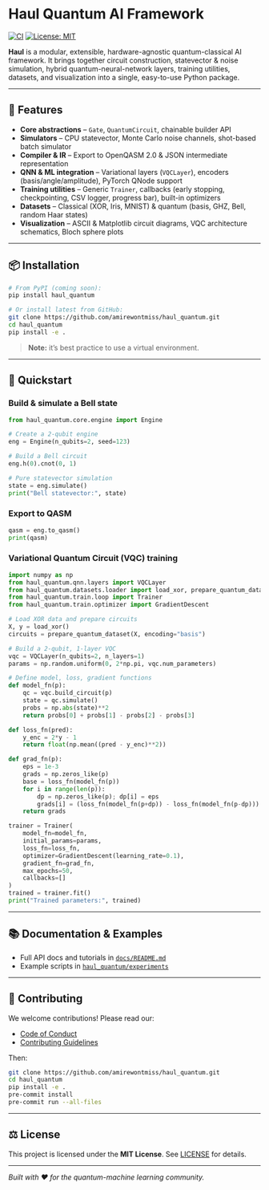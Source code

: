 # Haul Quantum AI Framework

[![CI](https://github.com/amirewontmiss/haul_quantum/actions/workflows/ci.yml/badge.svg)](https://github.com/amirewontmiss/haul_quantum/actions) [![License: MIT](https://img.shields.io/badge/License-MIT-blue.svg)](LICENSE)

**Haul** is a modular, extensible, hardware-agnostic quantum-classical AI framework. It brings together circuit construction, statevector & noise simulation, hybrid quantum-neural-network layers, training utilities, datasets, and visualization into a single, easy-to-use Python package.

---

## 🚀 Features

* **Core abstractions**
  – `Gate`, `QuantumCircuit`, chainable builder API
* **Simulators**
  – CPU statevector, Monte Carlo noise channels, shot-based batch simulator
* **Compiler & IR**
  – Export to OpenQASM 2.0 & JSON intermediate representation
* **QNN & ML integration**
  – Variational layers (`VQCLayer`), encoders (basis/angle/amplitude), PyTorch QNode support
* **Training utilities**
  – Generic `Trainer`, callbacks (early stopping, checkpointing, CSV logger, progress bar), built-in optimizers
* **Datasets**
  – Classical (XOR, Iris, MNIST) & quantum (basis, GHZ, Bell, random Haar states)
* **Visualization**
  – ASCII & Matplotlib circuit diagrams, VQC architecture schematics, Bloch sphere plots

---

## 📦 Installation

```bash
# From PyPI (coming soon):
pip install haul_quantum

# Or install latest from GitHub:
git clone https://github.com/amirewontmiss/haul_quantum.git
cd haul_quantum
pip install -e .
```

> **Note:** it’s best practice to use a virtual environment.

---

## 🏁 Quickstart

### Build & simulate a Bell state

```python
from haul_quantum.core.engine import Engine

# Create a 2-qubit engine
eng = Engine(n_qubits=2, seed=123)

# Build a Bell circuit
eng.h(0).cnot(0, 1)

# Pure statevector simulation
state = eng.simulate()
print("Bell statevector:", state)
```

### Export to QASM

```python
qasm = eng.to_qasm()
print(qasm)
```

### Variational Quantum Circuit (VQC) training

```python
import numpy as np
from haul_quantum.qnn.layers import VQCLayer
from haul_quantum.datasets.loader import load_xor, prepare_quantum_dataset
from haul_quantum.train.loop import Trainer
from haul_quantum.train.optimizer import GradientDescent

# Load XOR data and prepare circuits
X, y = load_xor()
circuits = prepare_quantum_dataset(X, encoding="basis")

# Build a 2-qubit, 1-layer VQC
vqc = VQCLayer(n_qubits=2, n_layers=1)
params = np.random.uniform(0, 2*np.pi, vqc.num_parameters)

# Define model, loss, gradient functions
def model_fn(p):
    qc = vqc.build_circuit(p)
    state = qc.simulate()
    probs = np.abs(state)**2
    return probs[0] + probs[1] - probs[2] - probs[3]

def loss_fn(pred):
    y_enc = 2*y - 1
    return float(np.mean((pred - y_enc)**2))

def grad_fn(p):
    eps = 1e-3
    grads = np.zeros_like(p)
    base = loss_fn(model_fn(p))
    for i in range(len(p)):
        dp = np.zeros_like(p); dp[i] = eps
        grads[i] = (loss_fn(model_fn(p+dp)) - loss_fn(model_fn(p-dp))) / (2*eps)
    return grads

trainer = Trainer(
    model_fn=model_fn,
    initial_params=params,
    loss_fn=loss_fn,
    optimizer=GradientDescent(learning_rate=0.1),
    gradient_fn=grad_fn,
    max_epochs=50,
    callbacks=[]
)
trained = trainer.fit()
print("Trained parameters:", trained)
```

---

## 📚 Documentation & Examples

* Full API docs and tutorials in [`docs/README.md`](docs/README.md)
* Example scripts in [`haul_quantum/experiments`](haul_quantum/experiments)

---

## 🤝 Contributing

We welcome contributions! Please read our:

* [Code of Conduct](CODE_OF_CONDUCT.md)
* [Contributing Guidelines](CONTRIBUTING.md)

Then:

```bash
git clone https://github.com/amirewontmiss/haul_quantum.git
cd haul_quantum
pip install -e .
pre-commit install
pre-commit run --all-files
```

---

## ⚖️ License

This project is licensed under the **MIT License**. See [LICENSE](LICENSE) for details.

---

*Built with ♥ for the quantum-machine learning community.*
